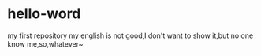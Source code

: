 # hello-word
my first repository
my english is not good,I don't want to show it,but no one know me,so,whatever~
